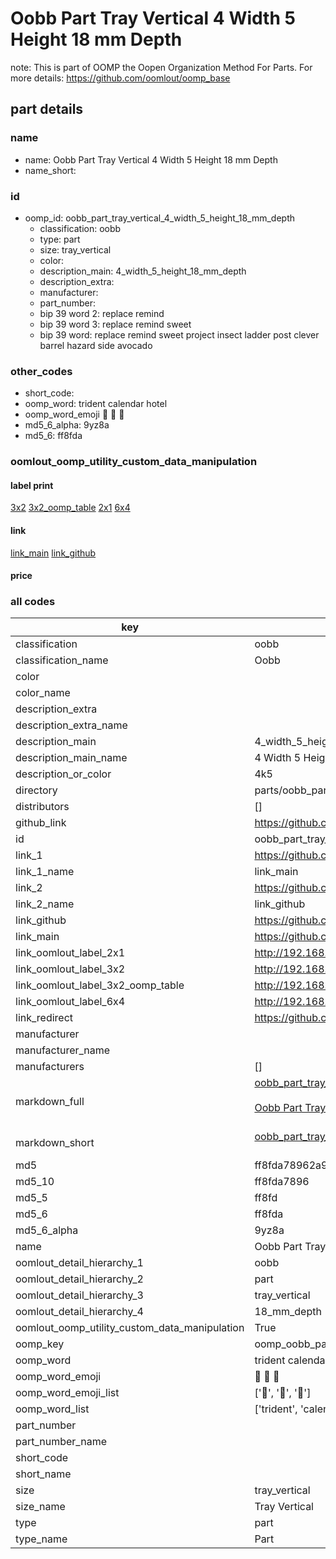 # Oobb Part Tray Vertical 4 Width 5 Height 18 mm Depth  

note: This is part of OOMP the Oopen Organization Method For Parts. For more details: https://github.com/oomlout/oomp_base

##  part details
  







### name
* name: Oobb Part Tray Vertical 4 Width 5 Height 18 mm Depth
* name_short: 
### id
* oomp_id: oobb_part_tray_vertical_4_width_5_height_18_mm_depth
  * classification: oobb
  * type: part
  * size: tray_vertical
  * color: 
  * description_main: 4_width_5_height_18_mm_depth
  * description_extra: 
  * manufacturer: 
  * part_number: 
  * bip 39 word 2: replace remind
  * bip 39 word 3: replace remind sweet
  * bip 39 word: replace remind sweet project insect ladder post clever barrel hazard side avocado

### other_codes
* short_code: 
* oomp_word: trident calendar hotel
* oomp_word_emoji :trident: :calendar: :hotel:
* md5_6_alpha: 9yz8a
* md5_6: ff8fda






### oomlout_oomp_utility_custom_data_manipulation
#### label print
[3x2](http://192.168.1.245:1112/?label=oomp%209yz8a)
[3x2_oomp_table](http://192.168.1.108:1112/?label=oomp%209yz8a)
[2x1](http://192.168.1.242:1112/?label=oomp%209yz8a)
[6x4](http://192.168.1.55:1112/?label=oomp%209yz8a)    

#### link

[link_main](https://github.com/oomlout/oomlout_oomp_version_1_messy/tree/main/parts/oobb_part_tray_vertical_4_width_5_height_18_mm_depth) [link_github](https://github.com/oomlout/oomlout_oomp_version_1_messy/tree/main/parts/oobb_part_tray_vertical_4_width_5_height_18_mm_depth)                             

#### price







### all codes 
| key | value |  
| --- | --- |  
| classification | oobb |  
| classification_name | Oobb |  
| color |  |  
| color_name |  |  
| description_extra |  |  
| description_extra_name |  |  
| description_main | 4_width_5_height_18_mm_depth |  
| description_main_name | 4 Width 5 Height 18 mm Depth |  
| description_or_color | 4k5 |  
| directory | parts/oobb_part_tray_vertical_4_width_5_height_18_mm_depth |  
| distributors | [] |  
| github_link | https://github.com/oomlout/oomlout_oomp_part_src/tree/main/parts/oobb_part_tray_vertical_4_width_5_height_18_mm_depth |  
| id | oobb_part_tray_vertical_4_width_5_height_18_mm_depth |  
| link_1 | https://github.com/oomlout/oomlout_oomp_version_1_messy/tree/main/parts/oobb_part_tray_vertical_4_width_5_height_18_mm_depth |  
| link_1_name | link_main |  
| link_2 | https://github.com/oomlout/oomlout_oomp_version_1_messy/tree/main/parts/oobb_part_tray_vertical_4_width_5_height_18_mm_depth |  
| link_2_name | link_github |  
| link_github | https://github.com/oomlout/oomlout_oomp_version_1_messy/tree/main/parts/oobb_part_tray_vertical_4_width_5_height_18_mm_depth |  
| link_main | https://github.com/oomlout/oomlout_oomp_version_1_messy/tree/main/parts/oobb_part_tray_vertical_4_width_5_height_18_mm_depth |  
| link_oomlout_label_2x1 | http://192.168.1.242:1112/?label=oomp%209yz8a |  
| link_oomlout_label_3x2 | http://192.168.1.245:1112/?label=oomp%209yz8a |  
| link_oomlout_label_3x2_oomp_table | http://192.168.1.108:1112/?label=oomp%209yz8a |  
| link_oomlout_label_6x4 | http://192.168.1.55:1112/?label=oomp%209yz8a |  
| link_redirect | https://github.com/oomlout/oomlout_oomp_version_1_messy/tree/main/parts/oobb_part_tray_vertical_4_width_5_height_18_mm_depth |  
| manufacturer |  |  
| manufacturer_name |  |  
| manufacturers | [] |  
| markdown_full | [oobb_part_tray_vertical_4_width_5_height_18_mm_depth](none)<br>[](none)<br>[Oobb Part Tray Vertical 4 Width 5 Height 18 Mm Depth](none)<br><br> |  
| markdown_short | [oobb_part_tray_vertical_4_width_5_height_18_mm_depth](none)<br><br> |  
| md5 | ff8fda78962a9515f1ba8ac1b76d75b6 |  
| md5_10 | ff8fda7896 |  
| md5_5 | ff8fd |  
| md5_6 | ff8fda |  
| md5_6_alpha | 9yz8a |  
| name | Oobb Part Tray Vertical 4 Width 5 Height 18 mm Depth |  
| oomlout_detail_hierarchy_1 | oobb |  
| oomlout_detail_hierarchy_2 | part |  
| oomlout_detail_hierarchy_3 | tray_vertical |  
| oomlout_detail_hierarchy_4 | 18_mm_depth |  
| oomlout_oomp_utility_custom_data_manipulation | True |  
| oomp_key | oomp_oobb_part_tray_vertical_4_width_5_height_18_mm_depth |  
| oomp_word | trident calendar hotel |  
| oomp_word_emoji | :trident: :calendar: :hotel: |  
| oomp_word_emoji_list | [':trident:', ':calendar:', ':hotel:'] |  
| oomp_word_list | ['trident', 'calendar', 'hotel'] |  
| part_number |  |  
| part_number_name |  |  
| short_code |  |  
| short_name |  |  
| size | tray_vertical |  
| size_name | Tray Vertical |  
| type | part |  
| type_name | Part |  
